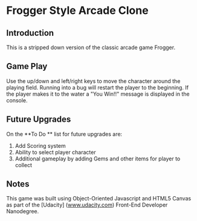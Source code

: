 # Frogger Style Arcade Clone


## Introduction
This is a stripped down version of the classic arcade game Frogger.

## Game Play
Use the up/down and left/right keys to move the character around the playing field. Running into a bug will restart the player to the beginning. If the player makes it to the water a "You Win!!" message is displayed in the console.

## Future Upgrades
On the **To Do ** list for future upgrades are:

1. Add Scoring system
2. Ability to select player character
3. Additional gameplay by adding Gems and other items for player to collect

## Notes
This game was built using Object-Oriented Javascript and HTML5 Canvas as part of the [Udacity] (www.udacity.com) Front-End Developer Nanodegree.
